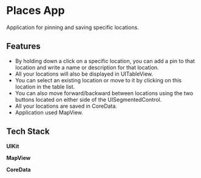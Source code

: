 
# Places App

Application for pinning and saving specific locations.


## Features

- By holding down a click on a specific location, you can add a pin to that location and write a name or description for that location.
- All your locations will also be displayed in UITableView.
- You can select an existing location or move to it by clicking on this location in the table list.
- You can also move forward/backward between locations using the two buttons located on either side of the UISegmentedControl.
- All your locations are saved in CoreData.
- Application used MapView.


## Tech Stack

**UIKit**

**MapView**

**CoreData**


